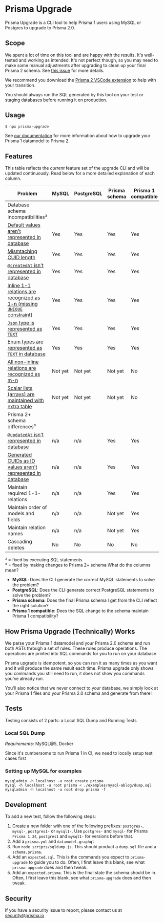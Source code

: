 # Prisma Upgrade

Prisma Upgrade is a CLI tool to help Prisma 1 users using MySQL or Postgres to upgrade to Prisma 2.0.

## Scope

We spent a lot of time on this tool and are happy with the results. It's well-tested and working as intended. It's not perfect though, so you may need to make some manual adjustments after upgrading to clean up your final Prisma 2 schema. See [this issue](https://github.com/prisma/upgrade/issues/67) for more details.

We recommend you download the [Prisma 2 VSCode extension](https://marketplace.visualstudio.com/items?itemName=Prisma.prisma) to help with your transition.

You should always run the SQL generated by this tool on your test or staging databases before running it on production.

## Usage

```sh
$ npx prisma-upgrade
```

See [our documentation](https://www.prisma.io/docs/guides/upgrade-from-prisma-1/how-to-upgrade#prisma-upgrade-cli) for more information about how to upgrade your Prisma 1 datamodel to Prisma 2.

## Features

This table reflects the _current_ feature set of the upgrade CLI and will be updated continuously. Read below for a more detailed explanation of each column. 

| Problem                                                                                                                                                                                                                                                                               | MySQL   | PostgreSQL | Prisma schema | Prisma 1 compatible |
|---------------------------------------------------------------------------------------------------------------------------------------------------------------------------------------------------------------------------------------------------------------------------------------|---------|------------|---------------|---------------------|
| Database schema incompatibilities³                                                                                                                                                                                                                                                    |         |            |               |                     |
| [Default values aren't represented in database](https://www.prisma.io/docs/guides/upgrade-guides/upgrade-from-prisma-1/schema-incompatibilities-mysql#default-values-arent-represented-in-database) <!-- SetDefaultOp -->                                                             | Yes     | Yes        | Yes           | Yes                 |
| [Mismtaching CUID length](https://www.prisma.io/docs/guides/upgrade-guides/upgrade-from-prisma-1/schema-incompatibilities-mysql#mismatching-cuid-length)   <!-- AlterIDsOp -->                                                                                                        | Yes     | Yes        | Yes           | Yes                 |
| [`@createdAt` isn't represented in database](https://www.prisma.io/docs/guides/upgrade-guides/upgrade-from-prisma-1/schema-incompatibilities-mysql#createdat-isnt-represented-in-database)<!-- SetCreatedAtOp -->                                                                     | Yes     | Yes        | Yes           | Yes                 |
| [Inline 1-1 relations are recognized as 1-n (missing `UNIQUE` constraint)](https://www.prisma.io/docs/guides/upgrade-guides/upgrade-from-prisma-1/schema-incompatibilities-mysql#inline-1-1-relations-are-recognized-as-1-n-missing-unique-constraint) <!-- AddUniqueConstraintOp --> | Yes     | Yes        | Yes           | Yes                 |
| [`Json` type is represented as `TEXT`](https://www.prisma.io/docs/guides/upgrade-guides/upgrade-from-prisma-1/schema-incompatibilities-mysql#json-type-is-represented-as-text-in-database)  <!-- SetJsonTypeOp -->                                                                    | Yes     | Yes        | Yes           | Yes                 |
| [Enum types are represented as `TEXT` in database](https://www.prisma.io/docs/guides/upgrade-guides/upgrade-from-prisma-1/schema-incompatibilities-mysql#enums-are-represented-as-text-in-database)  <!-- SetEnumTypeOp -->                                                           | Yes     | Yes        | Yes           | Yes                 |
| [All non-inline relations are recognized as m-n](https://www.prisma.io/docs/guides/upgrade-guides/upgrade-from-prisma-1/schema-incompatibilities-mysql#all-non-inline-relations-are-recognized-as-m-n) <!-- MigrateHasManyOp -->                                                      | Not yet | Not yet    | Not yet       | No                  |
| [Scalar lists (arrays) are maintained with extra table](https://www.prisma.io/docs/guides/upgrade-guides/upgrade-from-prisma-1/schema-incompatibilities-mysql#scalar-lists-arrays-are-maintained-with-extra-table) <!-- MigrateScalarListOp -->                                       | Not yet | Not yet    | Not yet       | No                  |
| Prisma 2+ schema differences³                                                                                                                                                                                                                                                         |         |            |               |                     |
| [`@updatedAt` isn't represented in database](https://www.prisma.io/docs/guides/upgrade-guides/upgrade-from-prisma-1/schema-incompatibilities-mysql#updatedat-isnt-represented-in-database)   <!-- upgrade() -->                                                                       | n/a     | n/a        | Yes           | Yes                 |
| [Generated CUIDs as ID values aren't represented in database](https://www.prisma.io/docs/guides/upgrade-guides/upgrade-from-prisma-1/schema-incompatibilities-mysql#generated-cuids-as-id-values-arent-represented-in-database)     <!-- upgrade() -->                                | n/a     | n/a        | Yes           | Yes                 |
| Maintain required 1-1-relations                                                                                                                                                                                                                                                       | n/a     | n/a        | Yes           | Yes                 |
| Maintain order of models and fields                                                                                                                                                                                                                                                   | n/a     | n/a        | Not yet       | Yes                 |
| Maintain relation names                                                                                                                                                                                                                                                               | n/a     | n/a        | Not yet       | Yes                 |
| Cascading deletes                                                                                                                                                                                                                                                                     | No      | No         | No            | No                  |
<!-- TODO: MigrateEnumListOp -->

² = fixed by executing SQL statements  
³ = fixed by making changes to Prisma 2+ schema
What do the columns mean?

- **MySQL**: Does the CLI generate the correct MySQL statements to solve the problem?
- **PostgreSQL**: Does the CLI generate correct PostgreSQL statements to solve the problem?
- **Prisma schema**: Does the final Prisma schema I get from the CLI reflect the right solution?
- **Prisma 1 compatible:** Does the SQL change to the schema maintain Prisma 1 compatibility?

## How Prisma Upgrade (Technically) Works

We parse your Prisma 1 datamodel and your Prisma 2.0 schema and run both ASTs through a set of rules. These rules produce operations. The operations are printed into SQL commands for you to run on your database.

Prisma upgrade is idempotent, so you can run it as many times as you want and it will produce the same result each time. Prisma upgrade only shows you commands you still need to run, it does not show you commands you've already run.

You'll also notice that we never connect to your database, we simply look at your Prisma 1 files and your Prisma 2.0 schema and generate from there!

## Tests

Testing consists of 2 parts: a Local SQL Dump and Running Tests

### Local SQL Dump

_Requirements:_ MySQL@5, Docker

Since it's cumbersome to run Prisma 1 in CI, we need to locally setup test cases first

### Setting up MySQL for examples

```
mysqladmin -h localhost -u root create prisma
mysql -h localhost -u root prisma < ./examples/mysql-ablog/dump.sql
mysqladmin -h localhost -u root drop prisma -f
```

## Development

To add a new test, follow the following steps:

1. Create a new folder with one of the following prefixes: `postgres-`, `mysql-`, `postgres1-` or `mysql1-`. Use `postgres-` and `mysql-` for Prisma `Prisma 1.34`, `postgres1` and `mysql1-` for versions before that.
2. Add a `prisma.yml` and `datamodel.graphql`
3. Run `node scripts/sqldump.js`. This should product a `dump.sql` file and a `schema.prisma`.
4. Add an `expected.sql`. This is the commands you expect to `prisma-upgrade` to guide you to do. Often, I first leave this blank, see what `prisma-upgrade` does and then tweak.
5. Add an `expected.prisma`. This is the final state the schema should be in. Often, I first leave this blank, see what `prisma-upgrade` does and then tweak.

## Security

If you have a security issue to report, please contact us at [security@prisma.io](mailto:security@prisma.io?subject=[GitHub]%20Prisma%202%20Security%20Report%20Upgrade)
